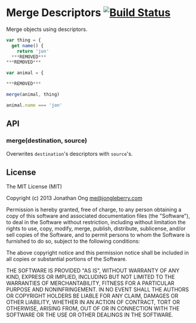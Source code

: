 # Merge Descriptors [![Build Status](https://travis-ci.org/component/merge-descriptors.png)](https://travis-ci.org/component/merge-descriptors)

Merge objects using descriptors.

```js
var thing = {
  get name() {
    return 'jon'
  ***REMOVED***
***REMOVED***

var animal = {

***REMOVED***

merge(animal, thing)

animal.name === 'jon'
```

## API

### merge(destination, source)

Overwrites `destination`'s descriptors with `source`'s.

## License

The MIT License (MIT)

Copyright (c) 2013 Jonathan Ong me@jongleberry.com

Permission is hereby granted, free of charge, to any person obtaining a copy
of this software and associated documentation files (the "Software"), to deal
in the Software without restriction, including without limitation the rights
to use, copy, modify, merge, publish, distribute, sublicense, and/or sell
copies of the Software, and to permit persons to whom the Software is
furnished to do so, subject to the following conditions:

The above copyright notice and this permission notice shall be included in
all copies or substantial portions of the Software.

THE SOFTWARE IS PROVIDED "AS IS", WITHOUT WARRANTY OF ANY KIND, EXPRESS OR
IMPLIED, INCLUDING BUT NOT LIMITED TO THE WARRANTIES OF MERCHANTABILITY,
FITNESS FOR A PARTICULAR PURPOSE AND NONINFRINGEMENT. IN NO EVENT SHALL THE
AUTHORS OR COPYRIGHT HOLDERS BE LIABLE FOR ANY CLAIM, DAMAGES OR OTHER
LIABILITY, WHETHER IN AN ACTION OF CONTRACT, TORT OR OTHERWISE, ARISING FROM,
OUT OF OR IN CONNECTION WITH THE SOFTWARE OR THE USE OR OTHER DEALINGS IN
THE SOFTWARE.